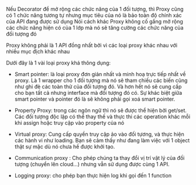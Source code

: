 Nếu Decorator để mở rộng các chức năng của 1 đối tượng, thì Proxy cũng có 1 chức năng tương tự nhưng mục tiêu của nó là bảo toàn độ chính xác của API đang được sử dụng
Nói cách khác Proxy không cố gắng mở rộng các chức năng hiện có của 1 lớp mà nó sẽ tăng cường các chức năng của đối tượng đó


Proxy không phải là 1 API đồng nhất bởi vì các loại proxy khác nhau với nhiều mục địch khác nhau 

Dưới đây là 1 vài loại proxy khá thông dụng:

- Smart pointer: là loại proxy đơn giản nhất và minh hoạ trực tiếp nhất về proxy. Là 1 wrapper cho 1 đối tượng mà nó sẽ tham chiếu các biến cũng như ghi đè các toàn thử của đối tượng đó. Và hơn hết nó sẽ cung cấp cho bạn tất cả nhưng interface mà đối tượng đó có. Sự khác biệt giữa smart pointer và pointer đó là sẽ không phải gọi xoá smart pointer.

- Property Proxy: trong các ngôn ngữ thì nó sẽ được thể hiện bởi get/set. Các đối tượng độc lập có thể thay thế và thực thi các operation khác mỗi khi assign hoặc truy cập vào property của nó

- Virtual proxy: Cung cấp quyền truy cập ảo vào đối tựơng, và thực hiện các hành vi như loading. Bạn sẽ cảm thấy như đang làm việc với 1 object thật sự mặc dù nó chưa hề được khởi tạo.

- Communication proxy : Cho phép chúng ta thay đổi vị trí vật lý của đối tượng (chuyển lên cloud...) nhưng vẫn sử dụng được cùng 1 API.

- Logging proxy: cho phép bạn thực hiện log khi gọi đến 1 function